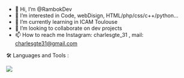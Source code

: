 - 👋 Hi, I’m @RambokDev
- 👀 I’m interested in Code, webDisign, HTML/php/css/c++/python...
- 🌱 I’m currently learning in ICAM Toulouse
- 💞️ I’m looking to collaborate on dev projects 
- 📫 How to reach me Instagram: charlesgte_31 , mail: charlesgte31@gmail.com

<!---
RambokDev/RambokDev is a ✨ special ✨ repository because its `README.md` (this file) appears on your GitHub profile.
You can click the Preview link to take a look at your changes.
--->

🛠️ Languages and Tools :

<p align="left">
  <a href="https://skillicons.dev">
    <img src="https://skillicons.dev/icons?i=git,kubernetes,docker,c,vim" />
  </a>
</p>
